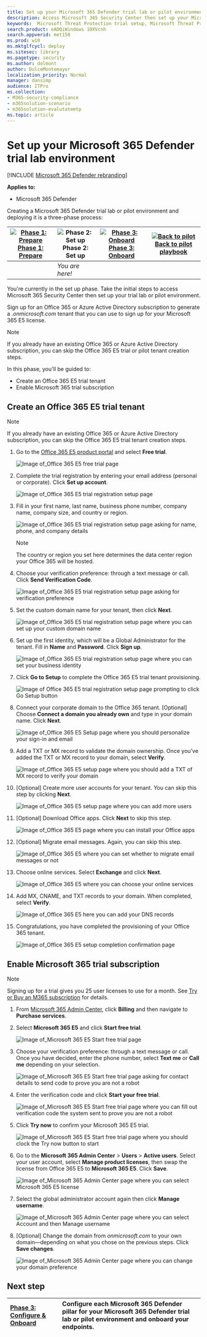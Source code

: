 ```yaml
---
title: Set up your Microsoft 365 Defender trial lab or pilot environment 
description: Access Microsoft 365 Security Center then set up your Microsoft 365 Defender trial lab environment
keywords:  Microsoft Threat Protection trial setup, Microsoft Threat Protection pilot setup, try Microsoft Threat Protection, Microsoft Threat Protection evaluation lab setup  
search.product: eADQiWindows 10XVcnh
search.appverid: met150
ms.prod: w10
ms.mktglfcycl: deploy
ms.sitesec: library
ms.pagetype: security
ms.author: dolmont
author: DulceMontemayor
localization_priority: Normal
manager: dansimp
audience: ITPro
ms.collection: 
- M365-security-compliance
- m365solution-scenario
- m365solution-evalutatemtp 
ms.topic: article 
---
```


# Set up your Microsoft 365 Defender trial lab environment 

[!INCLUDE [Microsoft 365 Defender rebranding](../includes/microsoft-defender.md)]


**Applies to:**
- Microsoft 365 Defender 


Creating a Microsoft 365 Defender trial lab or pilot environment and deploying it is a three-phase process:

|[![Phase 1: Prepare](../../media/phase-diagrams/prepare.png)](prepare-mtpeval.md)<br/>[Phase 1: Prepare](prepare-mtpeval.md) |![Phase 2: Set up](../../media/phase-diagrams/setup.png)<br/>Phase 2: Set up |[![Phase 3: Onboard](../../media/phase-diagrams/onboard.png)](config-mtpeval.md)<br/>[Phase 3: Onboard](config-mtpeval.md) | [![Back to pilot](../../media/phase-diagrams/backtopilot.png)](mtp-pilot.md)<br/>[Back to pilot playbook](mtp-pilot.md) |
|--|--|--|--|
||*You are here!*  | | |


You're currently in the set up phase. Take the initial steps to access Microsoft 365 Security Center then set up your trial lab or pilot environment.

Sign up for an Office 365 or Azure Active Directory subscription to generate a *.onmicrosoft.com* tenant that you can use to sign up for your Microsoft 365 E5 license. 

>[!NOTE]
>If you already have an existing Office 365 or Azure Active Directory subscription, you can skip the Office 365 E5 trial or pilot tenant creation steps.

In this phase, you'll be guided to:
- Create an Office 365 E5 trial tenant
- Enable Microsoft 365 trial subscription


## Create an Office 365 E5 trial tenant
>[!NOTE]
>If you already have an existing Office 365 or Azure Active Directory subscription, you can skip the Office 365 E5 trial tenant creation steps.

1. Go to the [Office 365 E5 product portal](https://www.microsoft.com/microsoft-365/business/office-365-enterprise-e5-business-software?activetab=pivot%3aoverviewtab) and select **Free trial**.

   ![Image of_Office 365 E5 free trial page](../../media/mtp-eval-9.png)
  
2. Complete the trial registration by entering your email address (personal or corporate). Click **Set up account**.

   ![Image of_Office 365 E5 trial registration setup page](../../media/mtp-eval-10.png)

3. Fill in your first name, last name, business phone number, company name, company size, and country or region.  

   ![Image of_Office 365 E5 trial registration setup page asking for name, phone, and company details](../../media/mtp-eval-11.png)
   
   > [!NOTE]
   > The country or region you set here determines the data center region your Office 365 will be hosted.
  
4. Choose your verification preference: through a text message or call. Click **Send Verification Code**. 

   ![Image of_Office 365 E5 trial registration setup page asking for verification preference](../../media/mtp-eval-12.png)

5. Set the custom domain name for your tenant, then click **Next**.

   ![Image of_Office 365 E5 trial registration setup page where you can set up your custom domain name](../../media/mtp-eval-13.png)
 
6. Set up the first identity, which will be a Global Administrator for the tenant. Fill in **Name** and **Password**. Click **Sign up**.

   ![Image of_Office 365 E5 trial registration setup page where you can set your business identity](../../media/mtp-eval-14.png)

7. Click **Go to Setup** to complete the Office 365 E5 trial tenant provisioning.

   ![Image of Office 365 E5 trial registration setup page prompting to click Go Setup button](../../media/mtp-eval-15.png)

8. Connect your corporate domain to the Office 365 tenant. [Optional] Choose **Connect a domain you already own** and type in your domain name. Click **Next**.

   ![Image of_Office 365 E5 Setup page where you should personalize your sign-in and email](../../media/mtp-eval-16.png)
 
9. Add a TXT or MX record to validate the domain ownership. Once you’ve added the TXT or MX record to your domain, select **Verify**.

   ![Image of_Office 365 E5 setup page where you should add a TXT of MX record to verify your domain](../../media/mtp-eval-17.png)
 
10. [Optional] Create more user accounts for your tenant. You can skip this step by clicking **Next**.

    ![Image of_Office 365 E5 setup page where you can add more users](../../media/mtp-eval-18.png)
 
11. [Optional] Download Office apps. Click **Next** to skip this step. 

    ![Image of_Office 365 E5 page where you can install your Office apps](../../media/mtp-eval-19.png)

12. [Optional] Migrate email messages. Again, you can skip this step.

    ![Image of_Office 365 E5 where you can set whether to migrate email messages or not](../../media/mtp-eval-20.png)
 
13. Choose online services. Select **Exchange** and click **Next**. 

    ![Image of_Office 365 E5 where you can choose your online services](../../media/mtp-eval-21.png)

14. Add MX, CNAME, and TXT records to your domain. When completed, select **Verify**.

    ![Image of_Office 365 E5 here you can add your DNS records](../../media/mtp-eval-22.png)
 
15. Congratulations, you have completed the provisioning of your Office 365 tenant.

    ![Image of_Office 365 E5 setup completion confirmation page](../../media/mtp-eval-23.png)

## Enable Microsoft 365 trial subscription

>[!NOTE]
>Signing up for a trial gives you 25 user licenses to use for a month. See [Try or Buy an M365 subscription](https://docs.microsoft.com/microsoft-365/commerce/try-or-buy-microsoft-365#try-or-buy-a-microsoft-365-subscription-1) for details.

1. From [Microsoft 365 Admin Center](https://admin.microsoft.com/), click **Billing** and then navigate to **Purchase services**.

2. Select **Microsoft 365 E5** and click **Start free trial**. 

   ![Image of_Microsoft 365 E5 Start free trial page](../../media/mtp-eval-24.png)

3. Choose your verification preference: through a text message or call. Once you have decided, enter the phone number, select **Text me** or **Call me** depending on your selection.

   ![Image of_Microsoft 365 E5 Start free trial page asking for contact details to send code to prove you are not a robot](../../media/mtp-eval-25.png)
 
4. Enter the verification code and click **Start your free trial**.

   ![Image of_Microsoft 365 E5 Start free trial page where you can fill out verification code the system sent to prove you are not a robot](../../media/mtp-eval-26.png)

5. Click **Try now** to confirm your Microsoft 365 E5 trial.

   ![Image of_Microsoft 365 E5 Start free trial page where you should clock the Try now button to start](../../media/mtp-eval-27.png)
 
6. Go to the **Microsoft 365 Admin Center** > **Users** > **Active users**. Select your user account, select **Manage product licenses**, then swap the license from Office 365 E5 to **Microsoft 365 E5**. Click **Save**.

   ![Image of_Microsoft 365 Admin Center page where you can select Microsoft 365 E5 license](../../media/mtp-eval-28.png)
 
7. Select the global administrator account again then click **Manage username**.

   ![Image of_Microsoft 365 Admin Center page where you can select Account and then Manage username](../../media/mtp-eval-29.png)

8. [Optional] Change the domain from *onmicrosoft.com* to your own domain—depending on what you chose on the previous steps. Click **Save changes**.

   ![Image of_Microsoft 365 Admin Center page where you can change your domain preference](../../media/mtp-eval-30.png)



## Next step
|[Phase 3: Configure & Onboard](config-mtpeval.md) | Configure each Microsoft 365 Defender pillar for your Microsoft 365 Defender trial lab or pilot environment and onboard your endpoints.
|:-------|:-----|
